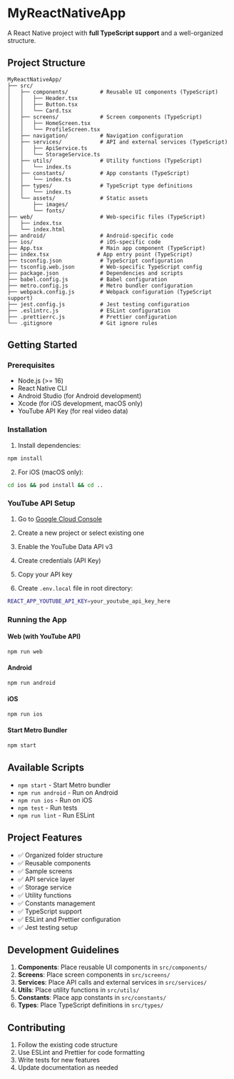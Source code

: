 # MyReactNativeApp

A React Native project with **full TypeScript support** and a well-organized structure.

## Project Structure

```
MyReactNativeApp/
├── src/
│   ├── components/          # Reusable UI components (TypeScript)
│   │   ├── Header.tsx
│   │   ├── Button.tsx
│   │   └── Card.tsx
│   ├── screens/             # Screen components (TypeScript)
│   │   ├── HomeScreen.tsx
│   │   └── ProfileScreen.tsx
│   ├── navigation/          # Navigation configuration
│   ├── services/            # API and external services (TypeScript)
│   │   ├── ApiService.ts
│   │   └── StorageService.ts
│   ├── utils/               # Utility functions (TypeScript)
│   │   └── index.ts
│   ├── constants/           # App constants (TypeScript)
│   │   └── index.ts
│   ├── types/               # TypeScript type definitions
│   │   └── index.ts
│   └── assets/              # Static assets
│       ├── images/
│       └── fonts/
├── web/                     # Web-specific files (TypeScript)
│   ├── index.tsx
│   └── index.html
├── android/                 # Android-specific code
├── ios/                     # iOS-specific code
├── App.tsx                  # Main app component (TypeScript)
├── index.tsx               # App entry point (TypeScript)
├── tsconfig.json            # TypeScript configuration
├── tsconfig.web.json        # Web-specific TypeScript config
├── package.json             # Dependencies and scripts
├── babel.config.js          # Babel configuration
├── metro.config.js          # Metro bundler configuration
├── webpack.config.js        # Webpack configuration (TypeScript support)
├── jest.config.js           # Jest testing configuration
├── .eslintrc.js             # ESLint configuration
├── .prettierrc.js           # Prettier configuration
└── .gitignore               # Git ignore rules
```

## Getting Started

### Prerequisites

- Node.js (>= 16)
- React Native CLI
- Android Studio (for Android development)
- Xcode (for iOS development, macOS only)
- YouTube API Key (for real video data)

### Installation

1. Install dependencies:
```bash
npm install
```

2. For iOS (macOS only):
```bash
cd ios && pod install && cd ..
```

### YouTube API Setup

1. Go to [Google Cloud Console](https://console.developers.google.com/)
2. Create a new project or select existing one
3. Enable the YouTube Data API v3
4. Create credentials (API Key)
5. Copy your API key

6. Create `.env.local` file in root directory:
```bash
REACT_APP_YOUTUBE_API_KEY=your_youtube_api_key_here
```

### Running the App

#### Web (with YouTube API)
```bash
npm run web
```

#### Android
```bash
npm run android
```

#### iOS
```bash
npm run ios
```

#### Start Metro Bundler
```bash
npm start
```

## Available Scripts

- `npm start` - Start Metro bundler
- `npm run android` - Run on Android
- `npm run ios` - Run on iOS
- `npm test` - Run tests
- `npm run lint` - Run ESLint

## Project Features

- ✅ Organized folder structure
- ✅ Reusable components
- ✅ Sample screens
- ✅ API service layer
- ✅ Storage service
- ✅ Utility functions
- ✅ Constants management
- ✅ TypeScript support
- ✅ ESLint and Prettier configuration
- ✅ Jest testing setup

## Development Guidelines

1. **Components**: Place reusable UI components in `src/components/`
2. **Screens**: Place screen components in `src/screens/`
3. **Services**: Place API calls and external services in `src/services/`
4. **Utils**: Place utility functions in `src/utils/`
5. **Constants**: Place app constants in `src/constants/`
6. **Types**: Place TypeScript definitions in `src/types/`

## Contributing

1. Follow the existing code structure
2. Use ESLint and Prettier for code formatting
3. Write tests for new features
4. Update documentation as needed
